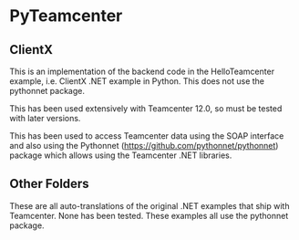 # PyTeamcenter

## ClientX 

This is an implementation of the backend code in the HelloTeamcenter example, i.e. ClientX .NET example in Python. This does not use the pythonnet package.

This has been used extensively with Teamcenter 12.0, so must be tested with later versions.

This has been used to access Teamcenter data using the SOAP interface and also using the Pythonnet (https://github.com/pythonnet/pythonnet) package which allows using the Teamcenter .NET libraries.

## Other Folders

These are all auto-translations of the original .NET examples that ship with Teamcenter.  None has been tested.  These examples all use the pythonnet package.

